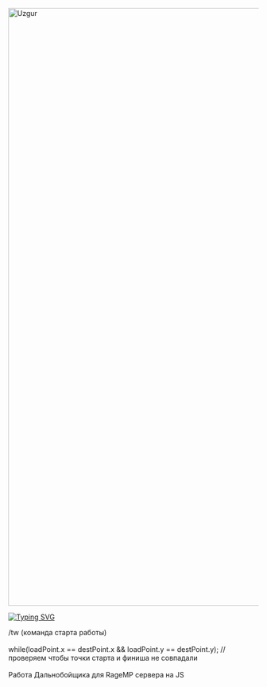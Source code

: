 <img align="center" src="https://myozzy.me/github/truckjob.jpg" alt="Uzgur" min-height="200" width="1200" /><br>

[![Typing SVG](https://readme-typing-svg.herokuapp.com?size=40&color=E111F7&center=true&width=1200&height=150&lines=%D0%A0%D0%B0%D0%B1%D0%BE%D1%82%D0%B0+%D0%94%D0%B0%D0%BB%D1%8C%D0%BD%D0%BE%D0%B1%D0%BE%D0%B9%D1%89%D0%B8%D0%BA%D0%B0;%D0%B4%D0%BB%D1%8F+RageMP+%D1%81%D0%B5%D1%80%D0%B2%D0%B5%D1%80%D0%B0+%D0%BD%D0%B0+JS)](https://git.io/typing-svg)
<br>

/tw (команда старта работы)<br><br>
while(loadPoint.x == destPoint.x && loadPoint.y == destPoint.y); // проверяем чтобы точки старта и финиша не совпадали <br><br>
Работа Дальнобойщика для RageMP сервера на JS
